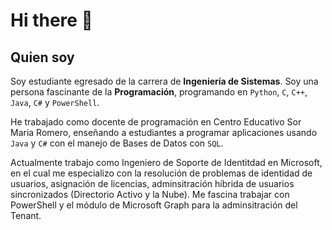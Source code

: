 # Hi there 👋

## Quien soy
Soy estudiante egresado de la carrera de **Ingeniería de Sistemas**. Soy una persona fascinante de la **Programación**, programando en `Python`, `C`, `C++`, `Java`, `C#` y `PowerShell`.

He trabajado como docente de programación en Centro Educativo Sor Maria Romero, enseñando a estudiantes a programar aplicaciones usando `Java` y `C#` con el manejo de Bases de Datos con `SQL`.

Actualmente trabajo como Ingeniero de Soporte de Identitdad en Microsoft, en el cual me especializo con la resolución de problemas de identidad de usuarios, asignación de licencias, adminsitración híbrida de usuarios sincronizados (Directorio Activo y la Nube). Me fascina trabajar con PowerShell y el módulo de Microsoft Graph para la adminsitración del Tenant.

